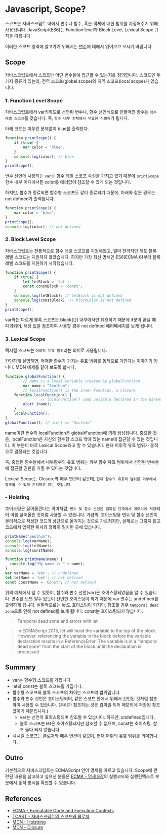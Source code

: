 # Javascript, Scope?

스코프는 자바스크립트 내에서 변수나 함수, 혹은 객체에 대한 범위를 지정해주기 위해 사용됩니다.
JavaScript(ES6)는 Function level과 Block Level, Lexical Scope 규칙을 따릅니다.

이러한 스코프 영역에 알고가기 위해서는 [변수](/js/basic/Variable)에 대해서 읽어보고 오시기 바랍니다.

## Scope

자바스크립트에서 스코프란 어떤 변수들에 접근할 수 있는지를 정의합니다. 스코프엔 두 가지 종류가 있는데, 전역 스코프(global scope)와 지역 스코프(local scope)가 있습니다.

### 1. Function Level Scope

자바스크립트에서 var키워드로 선언된 변수나, 함수 선언식으로 만들어진 함수는 `함수 레벨 스코프`를 갖습니다. 즉, `함수 내부 전체에서 유효한 식별자`가 됩니다.

아래 코드는 아무런 문제없이 blue를 출력한다.
```js
function printScope() {
	if (true) {
		var color = 'blue';
	}
	console.log(color); // blue
}
printScope();
```

변수 선언에 사용되는 `var`는 함수 레벨 스코프 속성을 가지고 있기 때문에 `printScope` 함수 내부 어디에서든 color를 에러없이 참조할 수 있게 되는 것입니다.

하지만, 함수가 종료되면 함수형 스코프도 같이 종료되기 때문에, 아래와 같은 경우는 not defined가 출력됩니다.

```js
function printScope() {
	var color = 'blue';
}
printScope();
console.log(color); // not defined
```

### 2. Block Level Scope

자바스크립트는 전통적으로 함수 레벨 스코프를 지원해왔고, 얼마 전까지만 해도 블록 레벨 스코프는 지원하지 않았습니다. 하지만 가장 최신 명세인 ES6(ECMA 6)부터 블록 레벨 스코프를 지원하기 시작했습니다.

```js
function printScope() {
	if (true) {
		let letBlock = 'let';
		const constBlock = 'const';
	}
	console.log(letBlock); // letBlock is not defined
	console.log(constBlock); // blockColor is not defined
}
printScope();
```

var와는 다르게 블록 스코프는 block({})	 내부에서만 유효하기 때문에 if문이 끝날 때 파괴되어, 해당 값을 참조하여 사용할 경우 not defined 에러메세지를 보게 됩니다.

### 3. Lexical Scope
랙시컬 스코프는 `어휘적 유효 범위`라는 의미로 사용됩니다.

간단하게 설명하면, 어떠한 함수가 가지는 유효 범위를 동적으로 가진다는 이야기가 됩니다. MDN 예제를 같이 보도록 합시다.

```js
function globalFunction() {
		// name is a local variable created by globalFunction
		var name = "Seolhun";
		// localFunction() is the inner function, a closure
    function localFunction() {
				// localFunction() uses variable declared in the parent function
        alert (name);
    }
    localFunction();
}
globalFunction(); // alert => "Seolhun"
```
name이란 변수와 localFunction은 globalrFunction에 의해 생성됩니다.
중요한 것은, localFunction은 자신의 함수형 스코프 밖에 있는 name에 접근할 수 있는 것입니다.
이 부분이 바로 Lexical Scope라고 할 수 있습니다. 현재 어휘적 유효 범위가 동적으로 결정되는 것입니다.

즉, 중첩된 함수들에서 내부함수의 유효 범위는 외부 함수 유효 범위에서 선언된 변수들에 접근할 권한을 가질 수 있다는 것입니다.

Lexical Scope는 Closure와 매우 연관이 깊은데, `현재 함수의 유효적 범위를 외부에서 참조할 수 있게 기억하고 있는 것입니다`.

### - Hoisting
호이스팅은 끌어올린다는 의미처럼, `변수 및 함수 선언은 컴파일 단계에서 메모리에 저장`되어 이를 끌어올린 것처럼 사용할 수 있습니다.
가끔씩, 호이스팅을 변수 및 함수 선언이 물리적으로 작성한 코드의 상단으로 옮겨지는 것으로 가르치지만, 실제로는 그렇지 않고 코드에서 입력한 위치와 정확히 일치한 곳에 있습니다.

```js
printName("Seolhun");
console.log(varName);
console.log(letName);
console.log(constName);

function printName(name) {
  console.log("My name is " + name);
}
var varName = 'Var'; // undefined
let letName = 'Let'; // not defined
const constName = 'Const'; // not defined
```

위의 예제에서 알 수 있듯이, 함수와 변수 선언(var)은 호이스팅되었음을 알 수 있습니다.
변수를 보면 알수 있듯이 선언만 호이스팅이 되기 때문에 var 변수는 undefined를 출력하게 됩니다.
실질적으로는 let도 호이스팅이 되지만, 참조할 경우 `temporal dead zone`으로 인해 not defined를 보게 됩니다. const는 호이스팅되지 않습니다.

> Temporal dead zone and errors with let

> In ECMAScript 2015, let will hoist the variable to the top of the block. However, referencing the variable in the block before the variable declaration results in a ReferenceError. The variable is in a "temporal dead zone" from the start of the block until the declaration is processed.

## Summary

- var는 함수형 스코프를 가집니다.
- let과 const는 블록 스코프를 가집니다.
- 함수형 스코프와 블록 스코프의 차이는 스코프의 범위입니다.
- 함수와 변수 선언은 호이스팅되어, 같은 스코프 안에서 위에서 선언된 것처럼 참조하여 사용할 수 있습니다. (우리가 참조하는 것은 컴파일 되어 메모리에 저장된 참조 값이기 때문입니다.)
	- var는 선언이 호이스팅되며 참조할 수 있습니다. 하지만, undefined입니다.
	- 블록 스코프는 let은 호이스팅되지만 참조할 수 없으며, const는 호이스팅, 참조 둘다 되지 않습니다.
- 렉시컬 스코프는 클로저와 매우 연관이 깊으며, 현재 어휘의 유효 범위를 의미합니다.

## Outro
기본적으로 자바스크립트는 ECMAScript 언어 명세를 따르고 있습니다. Scope에 관련된 내용을 참고하고 싶으신 분들은 [ECMA - 명세 8장](https://www.ecma-international.org/ecma-262/8.0/index.html#sec-executable-code-and-execution-contexts)의 실행코드와 실행컨텍스트 부분에서 동작 방식을 확인할 수 있습니다.

## References
- [ECMA - Executable Code and Execution Contexts](https://www.ecma-international.org/ecma-262/8.0/index.html#sec-executable-code-and-execution-contexts)
- [TOAST - 자바스크립트의 스코프와 클로저](https://meetup.toast.com/posts/86)
- [MDN - Hoistring](https://developer.mozilla.org/ko/docs/Glossary/Hoisting)
- [MDN - Closure](https://developer.mozilla.org/ko/docs/Web/JavaScript/Guide/Closures)
